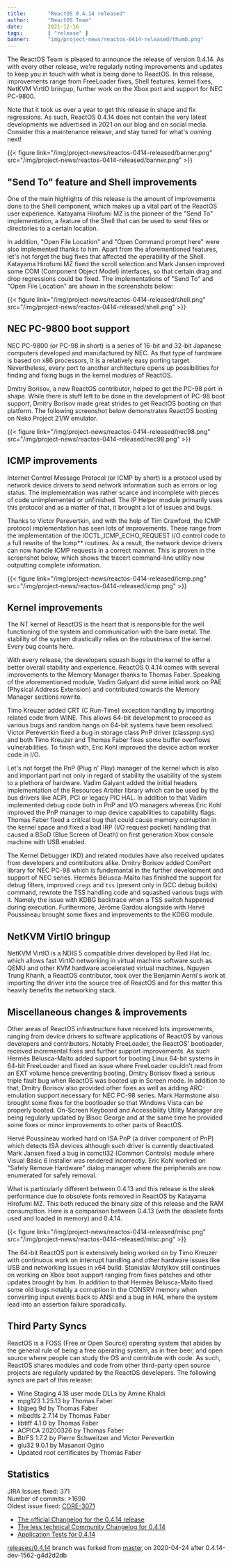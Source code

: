 ```yaml
---
title:       "ReactOS 0.4.14 released"
author:      "ReactOS Team"
date:        2021-12-16
tags:        [ "release" ]
banner:      "img/project-news/reactos-0414-released/thumb.png"
---
```


The ReactOS Team is pleased to announce the release of version 0.4.14.
As with every other release, we're regularly noting improvements and updates to keep you in touch with what is being done to ReactOS.
In this release, improvements range from FreeLoader fixes, Shell features, kernel fixes, NetKVM VirtIO bringup, further work on the Xbox port and support for NEC PC-9800.

Note that it took us over a year to get this release in shape and fix regressions.
As such, ReactOS 0.4.14 does not contain the very latest developments we advertised in 2021 on our blog and on social media.
Consider this a maintenance release, and stay tuned for what's coming next!

{{< figure link="/img/project-news/reactos-0414-released/banner.png" src="/img/project-news/reactos-0414-released/banner.png" >}}

## "Send To" feature and Shell improvements
One of the main highlights of this release is the amount of improvements done to the Shell component, which makes up a vital part of the ReactOS user experience.
Katayama Hirofumi MZ is the pioneer of the "Send To" implementation, a feature of the Shell that can be used to send files or directories to a certain location.

In addition, "Open File Location" and "Open Command prompt here" were also implemented thanks to him.
Apart from the aforementioned features, let's not forget the bug fixes that affected the operability of the Shell.
Katayama Hirofumi MZ fixed the scroll selection and Mark Jansen improved some COM (Component Object Model) interfaces, so that certain drag and drop regressions could be fixed.
The implementations of "Send To" and "Open File Location" are shown in the screenshots below:

{{< figure link="/img/project-news/reactos-0414-released/shell.png" src="/img/project-news/reactos-0414-released/shell.png" >}}

## NEC PC-9800 boot support
NEC PC-9800 (or PC-98 in short) is a series of 16-bit and 32-bit Japanese computers developed and manufactured by NEC.
As that type of hardware is based on x86 processors, it is a relatively easy porting target.
Nevertheless, every port to another architecture opens up possibilities for finding and fixing bugs in the kernel modules of ReactOS.

Dmitry Borisov, a new ReactOS contributor, helped to get the PC-98 port in shape.
While there is stuff left to be done in the development of PC-98 boot support, Dmitry Borisov made great strides to get ReactOS booting on that platform.
The following screenshot below demonstrates ReactOS booting on Neko Project 21/W emulator.

{{< figure link="/img/project-news/reactos-0414-released/nec98.png" src="/img/project-news/reactos-0414-released/nec98.png" >}}

## ICMP improvements
Internet Control Message Protocol (or ICMP by short) is a protocol used by network device drivers to send network information such as errors or log status.
The implementation was rather scarce and incomplete with pieces of code unimplemented or unfinished.
The IP Helper module primarily uses this protocol and as a matter of that, it brought a lot of issues and bugs. 

Thanks to Victor Perevertkin, and with the help of Tim Crawford, the ICMP protocol implementation has seen lots of improvements.
These range from the implementation of the IOCTL_ICMP_ECHO_REQUEST I/O control code to a full  rewrite of the Icmp** routines.
As a result, the network device drivers can now handle ICMP requests in a correct manner.
This is proven in the screenshot below, which shows the tracert command-line utility now outputting complete information.

{{< figure link="/img/project-news/reactos-0414-released/icmp.png" src="/img/project-news/reactos-0414-released/icmp.png" >}}

## Kernel improvements
The NT kernel of ReactOS is the heart that is responsible for the well functioning of the system and communication with the bare metal.
The stability of the system drastically relies on the robustness of the kernel.
Every bug counts here.

With every release, the developers squash bugs in the kernel to offer a better overall stability and experience.
ReactOS 0.4.14 comes with several improvements to the Memory Manager thanks to Thomas Faber.
Speaking of the aforementioned module, Vadim Galyant did some initial work on PAE (Physical Address Extension) and contributed towards the Memory Manager sections rewrite.

Timo Kreuzer added CRT (C Run-Time) exception handling by importing related code from WINE. This allows 64-bit development to proceed as various bugs and random hangs on 64-bit systems have been resolved.
Victor Perevertkin fixed a bug in storage class PnP driver (classpnp.sys) 
and both Timo Kreuzer and Thomas Faber fixes some buffer overflows vulnerabilities. To finish with, Eric Kohl improved the device action worker code in I/O.

Let's not forget the PnP (Plug n' Play) manager of the kernel which is also and important part not only in regard of stability the usability of the system to a plethora of hardware. Vadim Galyant added the initial headers implementation of the Resources Arbiter library which can be used by the bus
drivers like ACPI, PCI or legacy PIC HAL. In addition to that Vadim implemented debug code both in PnP and I/O managers whereas Eric Kohl improved the PnP manager to map device capabilities to capability flags. Thomas Faber fixed a critical bug that could
cause memory corruption in the kernel space and fixed a bad IRP (I/O request packet) handling that caused a BSoD (Blue Screen of Death) on first generation Xbox console machine with USB enabled. 

The Kernel Debugger (KD) and related modules have also received updates from developers and contributors alike. Dmitry Borisov added ComPort library for NEC PC-98 which is fundemantal in the further development and support of NEC series. Hermès Bélusca-Maïto has finished the support for debug filters, improved `cregs` and `tss` (present only in GCC debug builds) command,
rewrote the TSS handling code and squashed various bugs with it. Namely the issue with KDBG backtrace when a TSS switch happened during execution. Furthermore, Jérôme Gardou alongside with Hervé Poussineau brought some fixes and improvements to the KDBG module.

## NetKVM VirtIO bringup
NetKVM VirtIO is a NDIS 5 compatible driver developed by Red Hat Inc. which allows fast VirtIO networking in virtual machine software such as QEMU and other KVM hardware accelerated virtual machines.
Nguyen Trung Khanh, a ReactOS contributor, took over the Benjamin Aerni's work at importing the driver into the source tree of ReactOS and for this matter this heavily benefits the networking stack.

## Miscellaneous changes & improvements
Other areas of ReactOS infrastructure have received lots improvements, ranging from device drivers to software applications of ReactOS by various developers and contributors. Notably FreeLoader, the ReactOS' bootloader, received incremental fixes and further support improvements. As such Hermès Bélusca-Maïto added support for booting Linux 64-bit systems in 64-bit FreeLoader and fixed an issue where
FreeLoader couldn't read from an EXT volume hence preventing booting. Dmitry Borisov fixed a serious triple fault bug when ReactOS was booted up in Screen mode. In addition to that, Dmitry Borisov also provided other fixes as well as adding ARC-emulation support necessary for NEC PC-98 series.
Mark Harmstone also brought some fixes for the bootloader so that Windows Vista can be properly booted. On-Screen Keyboard and Accessbility Utility Manager are being regularly updated by Bisoc George and at the same time he provided some fixes or minor improvements to other parts of ReactOS.

Hervé Poussineau worked hard on ISA PnP (a driver component of PnP) which detects ISA devices although such driver is currently deactivated.
Mark Jansen fixed a bug in comctl32 (Common Controls) module where Visual Basic 6 installer was rendered incorrectly. Eric Kohl worked on "Safely Remove Hardware" dialog manager where the peripherals are now enumerated for safely removal.

What is particularly different between 0.4.13 and this release is the sleek performance due to obsolete fonts removed in ReactOS by Katayama Hirofumi MZ. This both reduced the binary size of this release and the RAM consumption.
Here is a comparison between 0.4.13 (with the obsolete fonts used and loaded in memory) and 0.4.14.

{{< figure link="/img/project-news/reactos-0414-released/misc.png" src="/img/project-news/reactos-0414-released/misc.png" >}}

The 64-bit ReactOS port is extensively being worked on by Timo Kreuzer with continuous work on interrupt handling and other hardware issues like USB and networking issues in x64 build.
Stanislav Motylkov still continues on working on Xbox boot support ranging from fixes patches and other updates brought by him. In addition to that Hermès Bélusca-Maïto fixed some old bugs notably a corruption in the CONSRV memory when converting
input events back to ANSI and a bug in HAL where the system lead into an assertion failure sporadically.

## Third Party Syncs
ReactOS is a FOSS (Free or Open Source) operating system that abides by the general rule of being a free operating system, as in free beer, and open source where people can study the OS and contribute with code.
As such, ReactOS shares modules and code from other third-party open source projects are regularly updated by the ReactOS developers. The following syncs are part of this release:

* Wine Staging 4.18 user mode DLLs by Amine Khaldi
* mpg123 1.25.13 by Thomas Faber
* libjpeg 9d by Thomas Faber
* mbedtls 2.7.14 by Thomas Faber
* libtiff 4.1.0 by Thomas Faber
* ACPICA 20200326 by Thomas Faber
* BtrFS 1.7.2 by Pierre Schweitzer and Victor Perevertkin
* glu32 9.0.1 by Masanori Ogino
* Updated root certificates by Thomas Faber

## Statistics
JIRA Issues fixed: 371  
Number of commits: >1690  
Oldest issue fixed: [CORE-3071](https://jira.reactos.org/browse/CORE-3071)

* [The official Changelog for the 0.4.14 release](/wiki/ChangeLog-0.4.14)
* [The less technical Community Changelog for 0.4.14](/wiki/Community_Changelog-0.4.14)
* [Application Tests for 0.4.14](/wiki/Tests_for_0.4.14)

[releases/0.4.14](https://github.com/reactos/reactos/tree/releases/0.4.14) branch was forked from [master](https://github.com/reactos/reactos) on 2020-04-24 after 0.4.14-dev-1562-g4d2d2db
